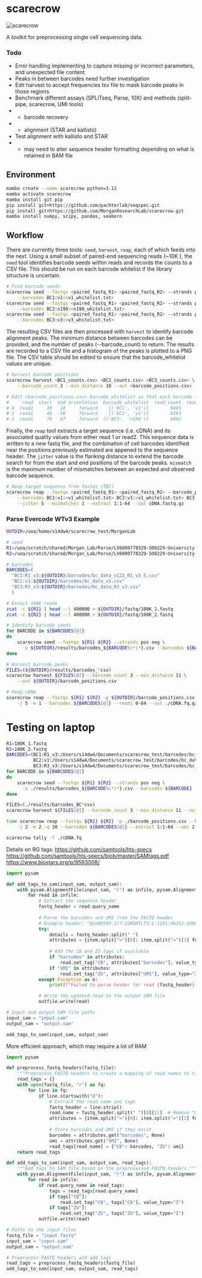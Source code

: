 # scarecrow

![scarecrow](img/scarecrow.png)

A toolkit for preprocessing single cell sequencing data.

### Todo

* Error handling implementing to capture missing or incorrect parameters, and unexpected file content
* Peaks in between barcodes need further investigation
* Edit harvest to accept frequencies tsv file to mask barcode peaks in those regions
* Benchmark different assays (SPLiTseq, Parse, 10X) and methods (split-pipe, scarecrow, UMI tools)
*   - barcode recovery
*   - alignment (STAR and kallisto)
* Test alignment with kallisto and STAR
*    - may need to alter sequence header formatting depending on what is retained in BAM file


## Environment
```bash
mamba create --name scarecrow python=3.12
mamba activate scarecrow
mamba install git pip
pip install git+https://github.com/pachterlab/seqspec.git
pip install git+https://github.com/MorganResearchLab/scarecrow.git
mamba install numpy, scipy, pandas, seaborn
```

## Workflow
There are currently three tools: `seed`, `harvest`, `reap`, each of which feeds into the next. Using a small subset of paired-end sequencing reads (~10K ), the `seed` tool identifies barcode seeds within reads and records the counts to a CSV file. This should be run on each barcode whitelist if the library structure is uncertain.

```bash
# Find barcode seeds
scarecrow seed --fastqs <paired_fastq_R1> <paired_fastq_R2> --strands pos neg --out <BC1_counts.csv> \
    --barcodes BC1:v1:<v1_whitelist.txt> 
scarecrow seed --fastqs <paired_fastq_R1> <paired_fastq_R2> --strands pos neg --out <BC2_counts.csv> \
    --barcodes BC2:n198:<n198_whitelist.txt>
scarecrow seed --fastqs <paired_fastq_R1> <paired_fastq_R2> --strands pos neg --out <BC3_counts.csv> \
    --barcodes BC3:v3:<v3_whitelist.txt>
```

The resulting CSV files are then processed with `harvest` to identify barcode alignment peaks. The minimum distance between barcodes can be provided, and the number of peaks (--barcode_count) to return. The results are recorded to a CSV file and a histogram of the peaks is plotted to a PNG file. The CSV table should be edited to ensure that the barcode_whitelist values are unique.

```bash
# Harvest barcode positions 
scarecrow harvest <BC1_counts.csv> <BC2_counts.csv> <BC3_counts.csv> \
    --barcode_count 3 --min_distance 10 --out <barcode_positions.csv>

# Edit <barcode_positions.csv> barcode_whitelist so that each barcode (BC) has a unique name, e.g.:
#     read  start  end orientation  barcode_whitelist  read_count  read_fraction
# 0  read1     10   18     forward    [('BC1', 'v1')]        9485           0.95
# 1  read1     48   56     forward    [('BC2', 'v1')]        8393           0.84
# 2  read1     79   87     forward  [('BC3', 'n198')]        6002           0.60
```

Finally, the `reap` tool extracts a target sequence (i.e. cDNA) and its associated quality values from either read 1 or read2. This sequence data is written to a new fastq file, and the combination of cell barcodes identified near the positions previously estimated are appened to the sequence header. The `jitter` value is the flanking distance to extend the barcode search for from the start and end positions of the barcode peaks. `mismatch` is the maximum number of mismatches between an expected and observed barcode sequence.

```bash
# Reap target sequence from fastqs (TBC)
scarecrow reap --fastqs <paired_fastq_R1> <paired_fastq_R2> --barcode_positions <barcode_positions.csv> \
    --barcodes BC1:v1:<v1_whitelist.txt> BC2:v1:<v1_whitelist.txt> BC3:n198:<n198_whitelist.txt> \
    --jitter 5 --mismatches 1 --extract 1:1-64 --out cDNA.fastq.gz
```

### Parse Evercode WTv3 Example
```bash
OUTDIR=/uoa/home/s14dw4/scarecrow_test/MorganLab

# seed
R1=/uoa/scratch/shared/Morgan_Lab/Parse/LV6000778329-SO8229-University-of-Aberdeen-Morgan-Lab-Lib1-2024-12-10_S1_L001_R1_001.fastq.gz
R2=/uoa/scratch/shared/Morgan_Lab/Parse/LV6000778329-SO8229-University-of-Aberdeen-Morgan-Lab-Lib1-2024-12-10_S1_L001_R2_001.fastq.gz

# barcodes
BARCODES=(
  "BC1:R1_v3:${OUTDIR}/barcodes/bc_data_n123_R1_v3_5.csv"
  "BC2:v1:${OUTDIR}/barcodes/bc_data_v1.csv"
  "BC3:R3_v3:${OUTDIR}/barcodes/bc_data_R3_v3.csv"
  )

# Exract 100K reads
zcat -c ${R1} | head --l 400000 > ${OUTDIR}/fastq/100K_1.fastq 
zcat -c ${R2} | head --l 400000 > ${OUTDIR}/fastq/100K_2.fastq 

# Identify barcode seeds
for BARCODE in ${BARCODES[@]}
do
    scarecrow seed --fastqs ${R1} ${R2} --strands pos neg \
      -o ${OUTDIR}/results/barcodes_${BARCODE%:*:*}.csv --barcodes ${BARCODE}
done    

# Harvest barcode peaks
FILES=(${OUTDIR}/results/barcodes_*csv)
scarecrow harvest ${FILES[@]} --barcode_count 3 --min_distance 11 \
    --out ${OUTDIR}/barcode_positions.csv

# Reap cDNA
scarecrow reap --fastqs ${R1} ${R2} -p ${OUTDIR}/barcode_positions.csv \
    -j 5 -m 1 --barcodes ${BARCODES[@]} --read1 0-64 --out ./cDNA.fq.gz  
```






# Testing on laptop
```bash
R1=100K_1.fastq
R2=100K_2.fastq
BARCODES=(BC1:R1_v3:/Users/s14dw4/Documents/scarecrow_test/barcodes/bc_data_n123_R1_v3_5.barcodes
          BC2:v1:/Users/s14dw4/Documents/scarecrow_test/barcodes/bc_data_v1.barcodes
          BC3:R3_v3:/Users/s14dw4/Documents/scarecrow_test/barcodes/bc_data_R3_v3.barcodes)
for BARCODE in ${BARCODES[@]}
do
    scarecrow seed --fastqs ${R1} ${R2} --strands pos neg \
      -o ./results/barcodes_${BARCODE%:*:*}.csv --barcodes ${BARCODE}
done

FILES=(./results/barcodes_BC*csv)
scarecrow harvest ${FILES[@]} --barcode_count 3 --min_distance 11 --out barcode_positions.csv

time scarecrow reap --fastqs ${R1} ${R2} -p ./barcode_positions.csv --barcode_reverse_order \
    -j 2 -m 2 -q 30 --barcodes ${BARCODES[@]} --extract 1:1-64 --umi 2:1-10 --out ./cDNA.fq --threads 4

scarecrow tally -f ./cDNA.fq

```

Details on RG tags:
https://github.com/samtools/hts-specs
https://github.com/samtools/hts-specs/blob/master/SAMtags.pdf
https://www.biostars.org/p/9593008/

```python
import pysam

def add_tags_to_sam(input_sam, output_sam):
    with pysam.AlignmentFile(input_sam, "r") as infile, pysam.AlignmentFile(output_sam, "w", header=infile.header) as outfile:
        for read in infile:
            # Extract the sequence header
            fastq_header = read.query_name
            
            # Parse the barcodes and UMI from the FASTQ header
            # Example header: "@LH00509:177:22W5HTLT3:1:1101:46251:1000 1:N:0:CAGATCAC+ATGTGAAG barcodes=TCTGATCC_GAACAGGC_ATCCTGTA positions=51_31_11 mismatches=0_0_0 UMI=NGAACTGAGT"
            try:
                details = fastq_header.split(" ")
                attributes = {item.split("=")[0]: item.split("=")[1] for item in details if "=" in item}
                
                # Add the CB and ZU tags if available
                if "barcodes" in attributes:
                    read.set_tag("CB", attributes["barcodes"], value_type="Z")
                if "UMI" in attributes:
                    read.set_tag("ZU", attributes["UMI"], value_type="Z")
            except Exception as e:
                print(f"Failed to parse header for read {fastq_header}: {e}")

            # Write the updated read to the output SAM file
            outfile.write(read)

# Input and output SAM file paths
input_sam = "input.sam"
output_sam = "output.sam"

add_tags_to_sam(input_sam, output_sam)
```

More efficient approach, which may require a lot of RAM

```python
import pysam

def preprocess_fastq_headers(fastq_file):
    """Preprocess FASTQ headers to create a mapping of read names to tags."""
    read_tags = {}
    with open(fastq_file, "r") as fq:
        for line in fq:
            if line.startswith("@"):
                # Extract the read name and tags
                fastq_header = line.strip()
                read_name = fastq_header.split(" ")[0][1:]  # Remove "@" and split to get the read name
                attributes = {item.split("=")[0]: item.split("=")[1] for item in fastq_header.split() if "=" in item}
                
                # Store barcodes and UMI if they exist
                barcodes = attributes.get("barcodes", None)
                umi = attributes.get("UMI", None)
                read_tags[read_name] = {"CB": barcodes, "ZU": umi}
    return read_tags

def add_tags_to_sam(input_sam, output_sam, read_tags):
    """Add tags to SAM file based on the preprocessed FASTQ headers."""
    with pysam.AlignmentFile(input_sam, "r") as infile, pysam.AlignmentFile(output_sam, "w", header=infile.header) as outfile:
        for read in infile:
            if read.query_name in read_tags:
                tags = read_tags[read.query_name]
                if tags["CB"]:
                    read.set_tag("CB", tags["CB"], value_type="Z")
                if tags["ZU"]:
                    read.set_tag("ZU", tags["ZU"], value_type="Z")
            outfile.write(read)

# Paths to the input files
fastq_file = "input.fastq"
input_sam = "input.sam"
output_sam = "output.sam"

# Preprocess FASTQ headers and add tags
read_tags = preprocess_fastq_headers(fastq_file)
add_tags_to_sam(input_sam, output_sam, read_tags)
```